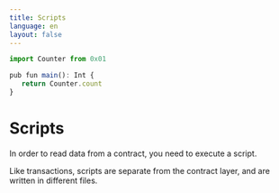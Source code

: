 ```yaml
---
title: Scripts
language: en
layout: false
---
```


```js
import Counter from 0x01

pub fun main(): Int {
   return Counter.count
}
```

# Scripts

In order to read data from a contract, you need to execute a script.

Like transactions, scripts are separate from the contract layer, and are written in different files.
